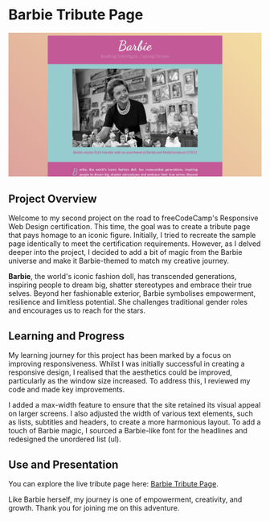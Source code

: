 # Barbie Tribute Page

![Screenshot of the Barbie Tribute Page](/Responsive_Web_Design_Certification/2-Barbie-Tribute-Page/images/Screenshot_Tribute_Page.png)

## Project Overview

Welcome to my second project on the road to freeCodeCamp's Responsive Web Design certification. This time, the goal was to create a tribute page that pays homage to an iconic figure. Initially, I tried to recreate the sample page identically to meet the certification requirements. However, as I delved deeper into the project, I decided to add a bit of magic from the Barbie universe and make it Barbie-themed to match my creative journey.

**Barbie**, the world's iconic fashion doll, has transcended generations, inspiring people to dream big, shatter stereotypes and embrace their true selves. Beyond her fashionable exterior, Barbie symbolises empowerment, resilience and limitless potential. She challenges traditional gender roles and encourages us to reach for the stars.

## Learning and Progress

My learning journey for this project has been marked by a focus on improving responsiveness. Whilst I was initially successful in creating a responsive design, I realised that the aesthetics could be improved, particularly as the window size increased. To address this, I reviewed my code and made key improvements.

I added a max-width feature to ensure that the site retained its visual appeal on larger screens. I also adjusted the width of various text elements, such as lists, subtitles and headers, to create a more harmonious layout. To add a touch of Barbie magic, I sourced a Barbie-like font for the headlines and redesigned the unordered list (ul).

## Use and Presentation

You can explore the live tribute page here: [Barbie Tribute Page](https://responsive-web-design-khaki.vercel.app/2-Barbie-Tribute-Page/index.html).

Like Barbie herself, my journey is one of empowerment, creativity, and growth. Thank you for joining me on this adventure.
